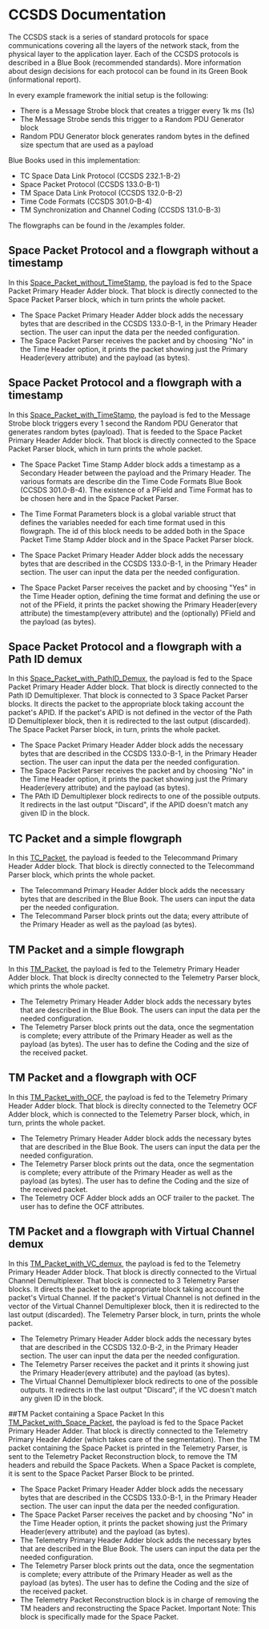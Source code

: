 # CCSDS Documentation
The CCSDS stack is a series of standard protocols for space communications covering all
the layers of the network stack, from the physical layer to the application layer. Each of the
CCSDS protocols is described in a Blue Book (recommended standards). More
information about design decisions for each protocol can be found in its Green Book
(informational report).

In every example framework the initial setup is the following:
* There is a Message Strobe block that creates a trigger every 1k ms (1s)
* The Message Strobe sends this trigger to a Random PDU Generator block
* Random PDU Generator block generates random bytes in the defined size spectum that are used as a payload

Blue Books used in this implementation:
* TC Space Data Link Protocol (CCSDS 232.1-B-2)
* Space Packet Protocol (CCSDS 133.0-B-1)
* TM Space Data Link Protocol (CCSDS 132.0-B-2)
* Time Code Formats (CCSDS 301.0-B-4) 
* TM Synchronization and Channel Coding (CCSDS 131.0-B-3)

The flowgraphs can be found in the /examples folder.

## Space Packet Protocol and a flowgraph without a timestamp
In this [Space_Packet_without_TimeStamp](https://github.com/athatheo/gr-satellites/blob/master/examples/Space_Packet_without_TimeStamp.grc), the payload is fed to the Space Packet Primary Header Adder block.
That block is directly connected to the Space Packet Parser block, which in turn prints the whole packet.

* The Space Packet Primary Header Adder block adds the necessary bytes that are described in the CCSDS 133.0-B-1, in the Primary Header section. The user can input the data per the needed configuration.
* The Space Packet Parser receives the packet and by choosing "No" in the Time Header option, it prints the packet showing just the Primary Header(every attribute) and the payload (as bytes).

## Space Packet Protocol and a flowgraph with a timestamp
In this [Space_Packet_with_TimeStamp](https://github.com/athatheo/gr-satellites/blob/master/examples/Space_Packet_with_TimeStamp.grc), the payload is fed to the Message Strobe block triggers every 1 second the Random PDU Generator that generates random bytes (payload). That is feeded to the Space Packet Primary Header Adder block.
That block is directly connected to the Space Packet Parser block, which in turn prints the whole packet.

* The Space Packet Time Stamp Adder block adds a timestamp as a Secondary Header between the payload and the Primary Header. The various formats are describe din the Time Code Formats Blue Book (CCSDS 301.0-B-4). The existence of a PField and Time Format has to be chosen here and in the Space Packet Parser.

* The Time Format Parameters block is a global variable struct that defines the variables needed for each time format used in this flowgraph. The id of this block needs to be added both in the Space Packet Time Stamp Adder block and in the Space Packet Parser block.

* The Space Packet Primary Header Adder block adds the necessary bytes that are described in the CCSDS 133.0-B-1, in the Primary Header section. The user can input the data per the needed configuration.

* The Space Packet Parser receives the packet and by choosing "Yes" in the Time Header option, defining the time format and defining the use or not of the PField, it prints the packet showing the Primary Header(every attribute) the timestamp(every attribute) and the (optionally) PField and the payload (as bytes).

## Space Packet Protocol and a flowgraph with a Path ID demux
In this [Space_Packet_with_PathID_Demux](https://github.com/athatheo/gr-satellites/blob/master/examples/Space_Packet_with_PathID_Demux.grc), the payload is fed to the Space Packet Primary Header Adder block.
That block is directly connected to the Path ID Demultiplexer. That block is connected to 3 Space Packet Parser blocks. It directs the packet to the appropriate block taking account the packet's APID. If the packet's APID is not defined in the vector of the Path ID Demultiplexer block, then it is redirected to the last output (discarded). The Space Packet Parser block, in turn, prints the whole packet.

* The Space Packet Primary Header Adder block adds the necessary bytes that are described in the CCSDS 133.0-B-1, in the Primary Header section. The user can input the data per the needed configuration.
* The Space Packet Parser receives the packet and by choosing "No" in the Time Header option, it prints the packet showing just the Primary Header(every attribute) and the payload (as bytes).
* The PAth ID Demultiplexer block redirects to one of the possible outputs. It redirects in the last output "Discard", if the APID doesn't match any given ID in the block.
## TC Packet and a simple flowgraph
In this [TC_Packet](https://github.com/athatheo/gr-satellites/blob/master/examples/TC_Packet.grc), the payload is feeded to the Telecommand Primary Header Adder block. That block is directly connected to the Telecommand Parser block, which prints the whole packet.
* The Telecommand Primary Header Adder block adds the necessary bytes that are described in the Blue Book. The users can input the data per the needed configuration.
* The Telecommand Parser block prints out the data; every attribute of the Primary Header as well as the payload (as bytes).

## TM Packet and a simple flowgraph
In this [TM_Packet](https://github.com/athatheo/gr-satellites/blob/master/examples/TM_Packet.grc), the payload is fed to the Telemetry Primary Header Adder block. That block is direclty connected to the Telemetry Parser block, which prints the whole packet.
* The Telemetry Primary Header Adder block adds the necessary bytes that are described in the Blue Book. The users can input the data per the needed configuration.
* The Telemetry Parser block prints out the data, once the segmentation is complete; every attribute of the Primary Header as well as the payload (as bytes). The user has to define the Coding and the size of the received packet.

## TM Packet and a flowgraph with OCF
In this [TM_Packet_with_OCF](https://github.com/athatheo/gr-satellites/blob/master/examples/TM_Packet_with_OCF.grc), the payload is fed to the Telemetry Primary Header Adder block. That block is direclty connected to the Telemetry OCF Adder block, which is connected to the Telemetry Parser block, which, in turn, prints the whole packet.
* The Telemetry Primary Header Adder block adds the necessary bytes that are described in the Blue Book. The users can input the data per the needed configuration.
* The Telemetry Parser block prints out the data, once the segmentation is complete; every attribute of the Primary Header as well as the payload (as bytes). The user has to define the Coding and the size of the received packet.
* The Telemetry OCF Adder block adds an OCF trailer to the packet. The user has to define the OCF attributes.

## TM Packet and a flowgraph with Virtual Channel demux
In this [TM_Packet_with_VC_demux](https://github.com/athatheo/gr-satellites/blob/master/examples/TM_Packet_with_VC_demux.grc), the payload is fed to the Telemetry Primary Header Adder block.
That block is directly connected to the Virtual Channel Demultiplexer. That block is connected to 3 Telemetry Parser blocks. It directs the packet to the appropriate block taking account the packet's Virtual Channel. If the packet's Virtual Channel is not defined in the vector of the Virtual Channel Demultiplexer block, then it is redirected to the last output (discarded). The Telemetry Parser block, in turn, prints the whole packet.

* The Telemetry Primary Header Adder block adds the necessary bytes that are described in the CCSDS 132.0-B-2, in the Primary Header section. The user can input the data per the needed configuration.
* The Telemetry Parser receives the packet and it prints it showing just the Primary Header(every attribute) and the payload (as bytes).
* The Virtual Channel Demultiplexer block redirects to one of the possible outputs. It redirects in the last output "Discard", if the VC doesn't match any given ID in the block.

##TM Packet containing a Space Packet
In this [TM_Packet_with_Space_Packet](https://github.com/athatheo/gr-satellites/blob/master/examples/TM_Packet_with_Space_Packet.grc), the payload is fed to the Space Packet Primary Header Adder. That block is directly connected to the Telemetry Primary Header Adder (which takes care of the segmentation). Then the TM packet containing the Space Packet is printed in the Telemetry Parser, is sent to the Telemetry Packet Reconstruction block, to remove the TM headers and rebuild the Space Packets. When a Space Packet is complete, it is sent to the Space Packet Parser Block to be printed.

* The Space Packet Primary Header Adder block adds the necessary bytes that are described in the CCSDS 133.0-B-1, in the Primary Header section. The user can input the data per the needed configuration.
* The Space Packet Parser receives the packet and by choosing "No" in the Time Header option, it prints the packet showing just the Primary Header(every attribute) and the payload (as bytes).
* The Telemetry Primary Header Adder block adds the necessary bytes that are described in the Blue Book. The users can input the data per the needed configuration.
* The Telemetry Parser block prints out the data, once the segmentation is complete; every attribute of the Primary Header as well as the payload (as bytes). The user has to define the Coding and the size of the received packet.
* The Telemetry Packet Reconstruction block is in charge of removing the TM headers and reconstructing the Space Packet. Important Note: This block is specifically made for the Space Packet. 

